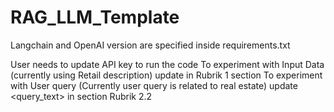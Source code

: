 # RAG_LLM_Template

Langchain and OpenAI version are specified inside requirements.txt

User needs to update API key to run the code
To experiment with Input Data (currently using Retail description) update <Instruction> in Rubrik 1 section
To experiment with User query (Currently user query is related to real estate) update <query_text> in section Rubrik 2.2
